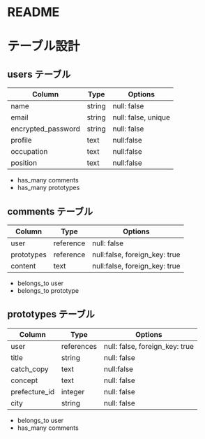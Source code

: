 # README

# テーブル設計

## users テーブル

| Column             | Type   | Options     |
| ------------------ | ------ | ----------- |
| name               | string | null: false |
| email              | string | null: false, unique |
| encrypted_password | string | null: false |
| profile            | text   | null:false  |
| occupation         | text   | null:false  |
| position           | text   | null:false  |

- has_many comments
- has_many prototypes

## comments テーブル

| Column             | Type   | Options     |
| -------------------| ------ | ----------- |
| user               | reference | null: false |
| prototypes         | reference | null:false, foreign_key: true |
| content            | text   | null:false, foreign_key: true |

- belongs_to user
- belongs_to prototype


## prototypes テーブル

| Column | Type       | Options                        |
| ------ | ---------- | ------------------------------ |
| user   | references | null: false, foreign_key: true |
| title  | string | null: false |
| catch_copy | text | null:false |
| concept   | text | null: false |
| prefecture_id      | integer    | null: false                    |
| city               | string     | null: false                    |

- belongs_to user
- has_many comments